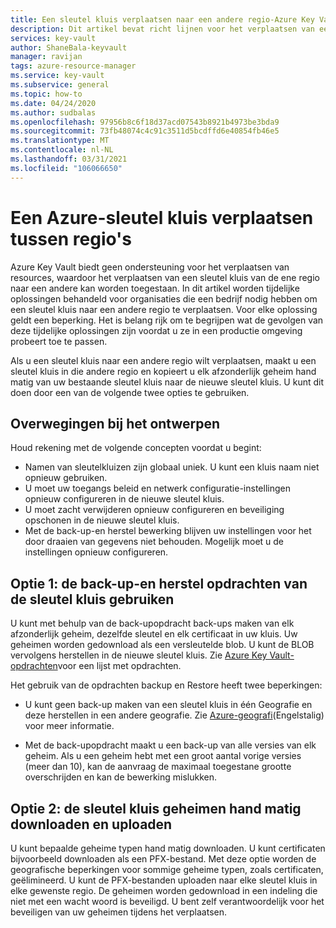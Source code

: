 ```yaml
---
title: Een sleutel kluis verplaatsen naar een andere regio-Azure Key Vault | Microsoft Docs
description: Dit artikel bevat richt lijnen voor het verplaatsen van een sleutel kluis naar een andere regio.
services: key-vault
author: ShaneBala-keyvault
manager: ravijan
tags: azure-resource-manager
ms.service: key-vault
ms.subservice: general
ms.topic: how-to
ms.date: 04/24/2020
ms.author: sudbalas
ms.openlocfilehash: 97956b8c6f18d37acd07543b8921b4973be3bda9
ms.sourcegitcommit: 73fb48074c4c91c3511d5bcdffd6e40854fb46e5
ms.translationtype: MT
ms.contentlocale: nl-NL
ms.lasthandoff: 03/31/2021
ms.locfileid: "106066650"
---
```

# <a name="move-an-azure-key-vault-across-regions"></a>Een Azure-sleutel kluis verplaatsen tussen regio's

Azure Key Vault biedt geen ondersteuning voor het verplaatsen van resources, waardoor het verplaatsen van een sleutel kluis van de ene regio naar een andere kan worden toegestaan. In dit artikel worden tijdelijke oplossingen behandeld voor organisaties die een bedrijf nodig hebben om een sleutel kluis naar een andere regio te verplaatsen. Voor elke oplossing geldt een beperking. Het is belang rijk om te begrijpen wat de gevolgen van deze tijdelijke oplossingen zijn voordat u ze in een productie omgeving probeert toe te passen.

Als u een sleutel kluis naar een andere regio wilt verplaatsen, maakt u een sleutel kluis in die andere regio en kopieert u elk afzonderlijk geheim hand matig van uw bestaande sleutel kluis naar de nieuwe sleutel kluis. U kunt dit doen door een van de volgende twee opties te gebruiken.

## <a name="design-considerations"></a>Overwegingen bij het ontwerpen

Houd rekening met de volgende concepten voordat u begint:

* Namen van sleutelkluizen zijn globaal uniek. U kunt een kluis naam niet opnieuw gebruiken.
* U moet uw toegangs beleid en netwerk configuratie-instellingen opnieuw configureren in de nieuwe sleutel kluis.
* U moet zacht verwijderen opnieuw configureren en beveiliging opschonen in de nieuwe sleutel kluis.
* Met de back-up-en herstel bewerking blijven uw instellingen voor het door draaien van gegevens niet behouden. Mogelijk moet u de instellingen opnieuw configureren.

## <a name="option-1-use-the-key-vault-backup-and-restore-commands"></a>Optie 1: de back-up-en herstel opdrachten van de sleutel kluis gebruiken

U kunt met behulp van de back-upopdracht back-ups maken van elk afzonderlijk geheim, dezelfde sleutel en elk certificaat in uw kluis. Uw geheimen worden gedownload als een versleutelde blob. U kunt de BLOB vervolgens herstellen in de nieuwe sleutel kluis. Zie [Azure Key Vault-opdrachten](/powershell/module/azurerm.keyvault#key_vault)voor een lijst met opdrachten.

Het gebruik van de opdrachten backup en Restore heeft twee beperkingen:

* U kunt geen back-up maken van een sleutel kluis in één Geografie en deze herstellen in een andere geografie. Zie [Azure-geografi](https://azure.microsoft.com/global-infrastructure/geographies/)(Engelstalig) voor meer informatie.

* Met de back-upopdracht maakt u een back-up van alle versies van elk geheim. Als u een geheim hebt met een groot aantal vorige versies (meer dan 10), kan de aanvraag de maximaal toegestane grootte overschrijden en kan de bewerking mislukken.

## <a name="option-2-manually-download-and-upload-the-key-vault-secrets"></a>Optie 2: de sleutel kluis geheimen hand matig downloaden en uploaden

U kunt bepaalde geheime typen hand matig downloaden. U kunt certificaten bijvoorbeeld downloaden als een PFX-bestand. Met deze optie worden de geografische beperkingen voor sommige geheime typen, zoals certificaten, geëlimineerd. U kunt de PFX-bestanden uploaden naar elke sleutel kluis in elke gewenste regio. De geheimen worden gedownload in een indeling die niet met een wacht woord is beveiligd. U bent zelf verantwoordelijk voor het beveiligen van uw geheimen tijdens het verplaatsen.